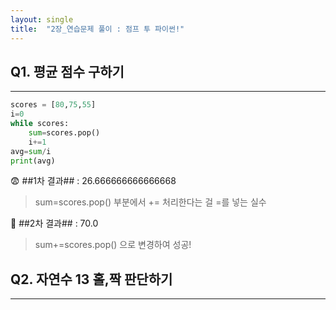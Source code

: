 ```yaml
---
layout: single
title:  "2장_연습문제 풀이 : 점프 투 파이썬!"
---
```


## Q1. 평균 점수 구하기
--------
```python
scores = [80,75,55]
i=0
while scores:
    sum=scores.pop()
    i+=1
avg=sum/i
print(avg)
```

😨 ##1차 결과## : 26.666666666666668
> sum=scores.pop() 부분에서 += 처리한다는 걸 =를 넣는 실수

🤩 ##2차 결과## : 70.0
> sum+=scores.pop() 으로 변경하여 성공! 


## Q2. 자연수 13 홀,짝 판단하기
-----

